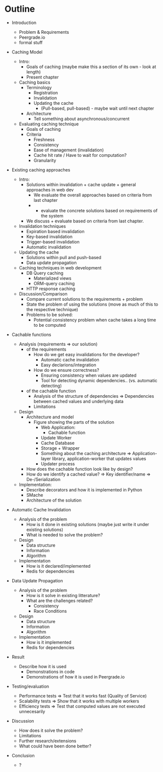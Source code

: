 # Outline

- Introduction
  - Problem & Requirements
  - Peergrade.io
  - formal stuff

- Caching Model
  - Intro:
    - Goals of caching (maybe make this a section of its own - look at length)
    - Present chapter
  - Caching basics
    - Terminology
      - Registration
      - Invalidation
      - Updating the cache
        - (Pull-based, pull-based) - maybe wait until next chapter
    - Architecture
      - Tell something about asynchronous/concurrent
  - Evaluating caching technique
    - Goals of caching
    - Criteria
      - Freshness
      - Consistency
      - Ease of management (invalidation)
      - Cache hit rate / Have to wait for computation?
      - Granularity

- Existing caching approaches
  - Intro:
    - Solutions within invalidation + cache update + general approaches in web dev
      - We evaluate the overall approaches based on criteria from last chapter
      - + evaluate the concrete solutions based on requirements of the system
    - We discuss + evaluate based on criteria from last chapter.
  - Invalidation techniques
    - Expiration based invalidation
    - Key-based invalidation
    - Trigger-based invalidation
    - Automatic invalidation
  - Updating the cache
    - Solutions within pull and push-based
    - Data update propagation
  - Caching techniques in web development
    - DB Query caching
      - Materialized views
      - ORM-query caching
    - HTTP response caching
  - Discussion/Comparison
    - Compare current solutions to the requirements + problem
    - State the problem of using the solutions (move as much of this to the respective technique)
    - Problems to be solved:
      - Potential consistency problem when cache takes a long time to be computed

- Cachable functions
  - Analysis (requirements => our solution)
    - of the requirements
      - How do we get easy invalidations for the developer?
        - Automatic cache invalidation
        - Easy declarions/integration
      - How do we ensure correctness?
        - Ensuring consistency when values are updated
        - Tool for detecting dynamic dependencies.. (vs. automatic detecting)
    - of the cachable function
      - Analysis of the structure of dependencies
        => Dependencies between cached values and underlying data
      - Limitations
  - Design
    - Architecture and model
      - Figure showing the parts of the solution
        - Web Application:
          - Cachable function
        - Update Worker
        - Cache Database
        - Storage + Wrapper
        - Something about the caching architecture
          => Application-layer library, application-worker that updates values
        - Updater process
    - How does the cachable function look like by design?
    - How do we identify a cached value?
      => Key identifier/name
      => De-/Serialization
  - Implementation:
    - Describe decorators and how it is implemented in Python
    - SMache
    - Architecture of the solution

- Automatic Cache Invalidation
  - Analysis of the problem
    - How is it done in existing solutions (maybe just write it under existing solutions)
    - What is needed to solve the problem?
  - Design
    - Data structure
    - Information
    - Algorithm
  - Implementation
    - How is it declared/implemented
    - Redis for dependencies

- Data Update Propagation
  - Analysis of the problem
    - How is it solve in existing litterature?
    - What are the challenges related?
      - Consistency
      - Race Conditions
  - Design
    - Data structure
    - Information
    - Algorithm
  - Implementation
    - How is it implemented
    - Redis for dependencies

- Result
  - Describe how it is used
    - Demonstrations in code
    - Demonstrations of how it is used in Peergrade.io

- Testing/evaluation
  - Performance tests
    => Test that it works fast (Quality of Service)
  - Scalability tests
    => Show that it works with multiple workers
  - Efficiency tests
    => Test that computed values are not executed unnecesarily

- Discussion
  - How does it solve the problem?
  - Limitations
  - Further research/extensions
  - What could have been done better?

- Conclusion
  - ?
